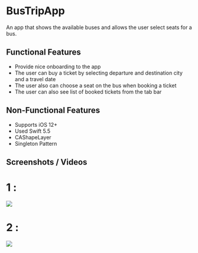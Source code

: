 # BusTripApp
An app that shows the available buses and allows the user select seats for a bus.
## Functional Features
* Provide nice onboarding to the app
* The user can buy a ticket by selecting departure and destination city and a travel date
* The user also can choose a seat on the bus when booking a ticket
* The user can also see list of booked tickets from the tab bar
## Non-Functional Features
* Supports iOS 12+
* Used Swift 5.5
* CAShapeLayer
* Singleton Pattern
## Screenshots / Videos


# 1 : 
![](https://github.com/zeynepgg/BusTicketApp/blob/main/withoutErrors.gif)

# 2 :
![](https://github.com/zeynepgg/BusTicketApp/blob/main/withErrors2.gif)

